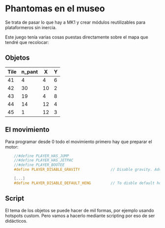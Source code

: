 # Phantomas en el museo

Se trata de pasar lo que hay a MK1 y crear módulos reutilizables para plataformeros sin inercia.

Este juego tenía varias cosas puestas directamente sobre el mapa que tendré que recolocar:

## Objetos

|Tile|n_pant|X|Y
|---|---|---|---
|41|4|4|6
|42|30|10|2
|43|19|4|8
|44|14|12|4
|45|1|12|3

## El movimiento

Para programar desde 0 todo el movimiento primero hay que preparar el motor:

```c
	//#define PLAYER_HAS_JUMP 		
	//#define PLAYER_HAS_JETPAC 	
	//#define PLAYER_BOOTEE 		
	#define PLAYER_DISABLE_GRAVITY				// Disable gravity. Advanced.

	[...]
	#define PLAYER_DISABLE_DEFAULT_HENG 		// To disble default horizontal engine (keyrs)
```

## Script

El tema de los objetos se puede hacer de mil formas, por ejemplo usando hotspots custom. Pero vamos a hacerlo mediante scripting por eso de ser didácticos.


